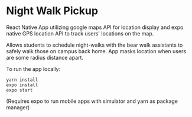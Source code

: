 <h1>Night Walk Pickup</h1>
React Native App utilizing google maps API for location display and expo native GPS location API to track users' locations on the map. 


Allows students to schedule night-walks with the bear walk assistants to safely walk those on campus back home. App masks location when users are some radius distance apart.

To run the app locally: 
```
yarn install
expo install
expo start
```

(Requires expo to run mobile apps with simulator and yarn as package manager)
